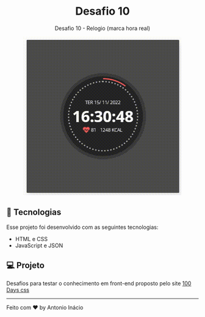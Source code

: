 <h1 align="center"> Desafio 10 </h1>

<p align="center">
Desafio 10 - Relogio (marca hora real)
</p>

<p align="center">
<img alt="Projeto" src="./.github/project.gif">
</p>



## 🚀 Tecnologias

Esse projeto foi desenvolvido com as seguintes tecnologias:

- HTML e CSS
- JavaScript e JSON

## 💻 Projeto

  Desafios para testar o conhecimento em front-end proposto pelo site [100 Days css](https://100dayscss.com/)

---

Feito com ♥ by Antonio Inácio
